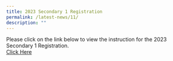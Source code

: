 ```yaml
---
title: 2023 Secondary 1 Registration
permalink: /latest-news/11/
description: ""
---
```

Please click on the link below to view the instruction for the 2023 Secondary 1 Registration.<br>
[Click Here](https://staging.d36c9s2800gq6y.amplifyapp.com/parents/CommunicationWithParents/)